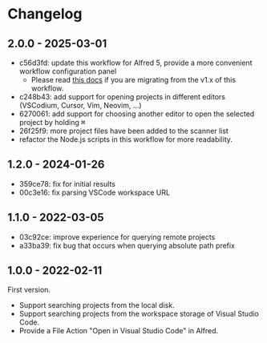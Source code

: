 # Changelog

## 2.0.0 - 2025-03-01

* c56d3fd: update this workflow for Alfred 5, provide a more convenient workflow configuration panel
  * Please read [this docs](https://github.com/hangxingliu/open-in-vscode-workflow/blob/main/docs/MIGRATING-FROM-V1-TO-V2.md) if you are migrating from the v1.x of this workflow.
* c248b43: add support for opening projects in different editors (VSCodium, Cursor, Vim, Neovim, ...) 
* 6270061: add support for choosing another editor to open the selected project by holding <kbd>⌘</kbd>
* 26f25f9: more project files have been added to the scanner list
* refactor the Node.js scripts in this workflow for more readability.

## 1.2.0 - 2024-01-26

* 359ce78: fix for initial results
* 00c3e16: fix parsing VSCode workspace URL

## 1.1.0 - 2022-03-05

- 03c92ce: improve experience for querying remote projects
- a33ba39: fix bug that occurs when querying absolute path prefix

## 1.0.0 - 2022-02-11

First version.

- Support searching projects from the local disk.
- Support searching projects from the workspace storage of Visual Studio Code.
- Provide a File Action "Open in Visual Studio Code" in Alfred.

